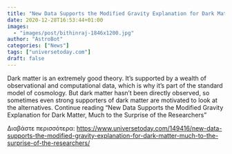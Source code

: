 ```yaml
---
title: "New Data Supports the Modified Gravity Explanation for Dark Matter, Much to the Surprise of the Researchers"
date: 2020-12-28T16:53:44+01:00
images:
  - "images/post/bithinraj-1846x1200.jpg"
author: "AstroBot"
categories: ["News"]
tags: ["universetoday.com"]
draft: false
---
```


Dark matter is an extremely good theory. It’s supported by a wealth of observational and computational data, which is why it’s part of the standard model of cosmology. But dark matter hasn’t been directly observed, so sometimes even strong supporters of dark matter are motivated to look at the alternatives. Continue reading “New Data Supports the Modified Gravity Explanation for Dark Matter, Much to the Surprise of the Researchers” 

Διαβάστε περισσότερα: https://www.universetoday.com/149416/new-data-supports-the-modified-gravity-explanation-for-dark-matter-much-to-the-surprise-of-the-researchers/
